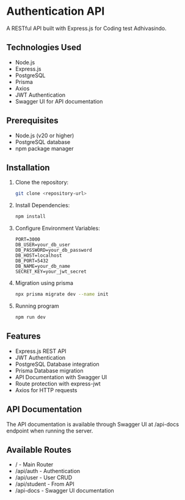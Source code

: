 
# Authentication API

A RESTful API built with Express.js for Coding test Adhivasindo.

## Technologies Used

- Node.js
- Express.js
- PostgreSQL
- Prisma
- Axios
- JWT Authentication
- Swagger UI for API documentation

## Prerequisites

- Node.js (v20 or higher)
- PostgreSQL database
- npm package manager

## Installation

1. Clone the repository:
    ```bash
    git clone <repository-url>
    ```

2. Install Dependencies:
    ```bash
    npm install
    ```

3. Configure Environment Variables:
    ```dotenv
    PORT=3000
    DB_USER=your_db_user
    DB_PASSWORD=your_db_password
    DB_HOST=localhost
    DB_PORT=5432
    DB_NAME=your_db_name
    SECRET_KEY=your_jwt_secret
    ```

4. Migration using prisma
    ```bash
    npx prisma migrate dev --name init
    ```
5. Running program
   ```bash
   npm run dev
    ```

## Features
- Express.js REST API
- JWT Authentication
- PostgreSQL Database integration
- Prisma Database migration
- API Documentation with Swagger UI
- Route protection with express-jwt
- Axios for HTTP requests

## API Documentation
The API documentation is available through Swagger UI at /api-docs endpoint when running the server.

## Available Routes
- / - Main Router
- /api/auth - Authentication
- /api/user - User CRUD
- /api/student - From API
- /api-docs - Swagger UI documentation